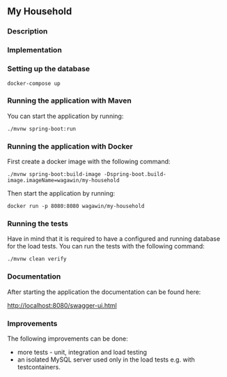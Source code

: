 ## My Household

### Description

### Implementation

### Setting up the database
```
docker-compose up
```

### Running the application with Maven
You can start the application by running:
```
./mvnw spring-boot:run
```
### Running the application with Docker
First create a docker image with the following command:
```
./mvnw spring-boot:build-image -Dspring-boot.build-image.imageName=wagawin/my-household
```
Then start the application by running:
```
docker run -p 8080:8080 wagawin/my-household
```
### Running the tests
Have in mind that it is required to have a configured and running database for the load tests. You can run the tests with the following command:
```
./mvnw clean verify
```

### Documentation
After starting the application the documentation can be found here:

[http://localhost:8080/swagger-ui.html](http://localhost:8080/swagger-ui.html)

### Improvements
The following improvements can be done:
* more tests - unit, integration and load testing
* an isolated MySQL server used only in the load tests e.g. with testcontainers.

